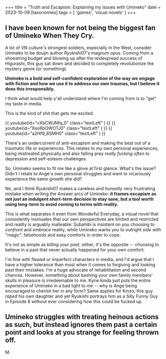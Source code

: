 +++
title = "Truth and Escapism: Explaining my issues with Umineko"
date = 2023-10-09
[taxonomies]
tags = [ 'games', 'visual novels' ]
+++

## I have been known for not being the biggest fan of Umineko When They Cry.

A lot of VN culture's strongest soldiers, especially in the West, consider Umineko to be doujin author Ryukishi07's magnum opus. Coming from a shoestring budget and blowing up after the widespread success of Higurashi, this guy sat down and decided to completely revolutionize the mystery genre (or something). 

__Umineko is a bold and self-confident exploration of the way we engage with fiction and how we use it to address our own traumas, but I believe it does this irresponsibly.__

I think what would help y'all understand where I'm coming from is to "get" my taste in media. 

This is the kind of shit that gets me excited.

{{ youtube(id="vXbCWJNfq_0" class="textLeft" ) }}
{{ youtube(id="6xo6bOWOTJ0" class="textLeft" ) }}
{{ youtube(id="a2Hf9_8SMH0" class="textLeft" ) }}

There's an undercurrent of anti-escapism and making the best out of a traumatic life or experiences. This relates to my own personal experiences, being mistreated physically and also falling prey *really fucking often* to depression and self-esteem challenges.

So, Umineko seems to fit me like a glove at first glance. What's the issue? Didn't I relate to Ange's own personal struggles and want to vicariously experience the same growth she did?

No, and I think Ryukishi07 makes a careless and honestly very frustrating mistake when writing the Answer arcs of Umineko: **it frames escapism as not just an indulgent short-term decision to stay sane, but a tool worth using long-term to avoid coming to terms with reality.**

This is what separates it even from Wonderful Everyday, a visual novel that consistently insinuates that our own perspectives are limited and restricted and reality is arguably malleable: Subahibi is insistent on you choosing to *confront* and *embrace* reality, while Umineko wants you to outright *side* with "magic", falsehoods and easy comforts in order to cope.

It's not as simple as *killing your past*, either, it's the opposite -- choosing to believe in a past that never actually happened for your own comfort.

I'm fine with flawed or imperfect characters in media, and I'd argue that I have a higher tolerance than most when it comes to forgiving and looking past their mistakes. I'm a huge advocate of rehabilitation and second chances. However, something about bashing your own family members' skulls in pleasure is irredeemable to me. Kyrie kinda just puts the entire experience of Umineko in a bad light to me -- why is Ange being encouraged to cherish her in any form? Same applies for Kinzo; this guy *raped* his own daughter and yet Ryukishi portrays him as a Silly Funny Guy in Episode 8 without ever considering how this could be fucked up. 

## Umineko struggles with treating heinous actions as such, but instead ignores them past a certain point and looks at you strange for feeling thrown off.





M.
